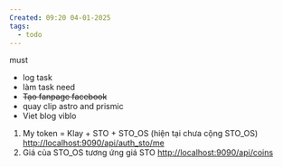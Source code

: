 ```yaml
---
Created: 09:20 04-01-2025
tags:
  - todo
---
```


must
- log task
- làm task
need
- ~~Tạo fanpage facebook~~
- quay clip astro and prismic
- Viet blog viblo

1. My token = Klay + STO + STO_OS (hiện tại chưa cộng STO_OS)
[http://localhost:9090/api/auth_sto/me](http://localhost:9090/api/auth_sto/me "http://localhost:9090/api/auth_sto/me")
2. Giá của STO_OS tương ứng giá STO
[http://localhost:9090/api/coins](http://localhost:9090/api/coins "http://localhost:9090/api/coins")
